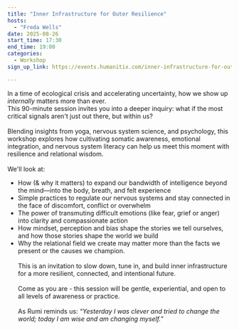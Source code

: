 ```yaml
---
title: "Inner Infrastructure for Outer Resilience"
hosts:
  - "Freda Wells"
date: 2025-08-26
start_time: 17:30
end_time: 19:00
categories:
  - Workshop
sign_up_link: https://events.humanitix.com/inner-infrastructure-for-outer-resilience/tickets

---
```


In a time of ecological crisis and accelerating uncertainty, how we show up *internally* matters more than ever.  
This 90-minute session invites you into a deeper inquiry: what if the most critical signals aren't just out there, but within us?\
\
Blending insights from yoga, nervous system science, and psychology, this workshop explores how cultivating somatic awareness, emotional integration, and nervous system literacy can help us meet this moment with resilience and relational wisdom.\
\
We'll look at:  
* How (& why it matters) to expand our bandwidth of intelligence beyond the mind—into the body, breath, and felt experience  
* Simple practices to regulate our nervous systems and stay connected in the face of discomfort, conflict or overwhelm  
* The power of transmuting difficult emotions (like fear, grief or anger) into clarity and compassionate action  
* How mindset, perception and bias shape the stories we tell ourselves, and how those stories shape the world we build  
* Why the relational field we create may matter more than the facts we present or the causes we champion.  
\
This is an invitation to slow down, tune in, and build inner infrastructure for a more resilient, connected, and intentional future.\
\
Come as you are - this session will be gentle, experiential, and open to all levels of awareness or practice.\
\
As Rumi reminds us: *“Yesterday I was clever and tried to change the world; today I am wise and am changing myself.”*